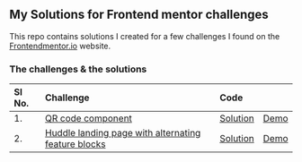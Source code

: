 ## My Solutions for Frontend mentor challenges
This repo contains solutions I created for a few challenges I found on the [Frontendmentor.io](https://www.frontendmentor.io/) website.


### The challenges & the solutions
| Sl No.|Challenge | Code     |          |
| :---- |:-------- | :------- | :------- | 
| 1.    |[QR code component](https://www.frontendmentor.io/challenges/qr-code-component-iux_sIO_H)|[Solution](https://github.com/nithincspnr/frontendmentor-challenges/tree/main/qr-code-component)| [Demo](https://nithincspnr.github.io/frontendmentor-challenges/qr-code-component/)|
| 2.    |[Huddle landing page with alternating feature blocks](https://www.frontendmentor.io/challenges/huddle-landing-page-with-alternating-feature-blocks-5ca5f5981e82137ec91a5100/hub)|[Solution](https://github.com/nithincspnr/frontendmentor-challenges/tree/main/huddle-landing-page)| [Demo](https://nithincspnr.github.io/frontendmentor-challenges/huddle-landing-page/)|

